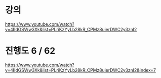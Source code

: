 # 강의

https://www.youtube.com/watch?v=4IIdGSWw3Xk&list=PLriKzYyLb28kR_CPMz8uierDWC2y3znI2

# 진행도 6 / 62

https://www.youtube.com/watch?v=4IIdGSWw3Xk&list=PLriKzYyLb28kR_CPMz8uierDWC2y3znI2&index=7